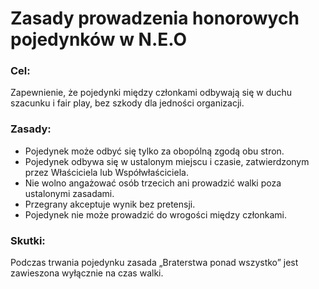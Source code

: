 # Zasady prowadzenia honorowych pojedynków w N.E.O

### Cel:  
Zapewnienie, że pojedynki między członkami odbywają się w duchu szacunku i fair play, bez szkody dla jedności organizacji.

### Zasady:  
- Pojedynek może odbyć się tylko za obopólną zgodą obu stron.  
- Pojedynek odbywa się w ustalonym miejscu i czasie, zatwierdzonym przez Właściciela lub Współwłaściciela.  
- Nie wolno angażować osób trzecich ani prowadzić walki poza ustalonymi zasadami.  
- Przegrany akceptuje wynik bez pretensji.  
- Pojedynek nie może prowadzić do wrogości między członkami.

### Skutki:  
Podczas trwania pojedynku zasada „Braterstwa ponad wszystko” jest zawieszona wyłącznie na czas walki.
